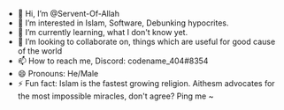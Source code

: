 - 👋 Hi, I’m @Servent-Of-Allah
- 👀 I’m interested in Islam, Software, Debunking hypocrites.
- 🌱 I’m currently learning, what I don't know yet.
- 💞️ I’m looking to collaborate on, things which are useful for good cause of the world
- 📫 How to reach me, Discord: codename_404#8354
- 😄 Pronouns: He/Male 
- ⚡ Fun fact: Islam is the fastest growing religion. Aithesm advocates for the most impossible miracles, don't agree? Ping me ~

<!---
Servent-Of-Allah/Servent-Of-Allah is a ✨ special ✨ repository because its `README.md` (this file) appears on your GitHub profile.
You can click the Preview link to take a look at your changes.
--->
